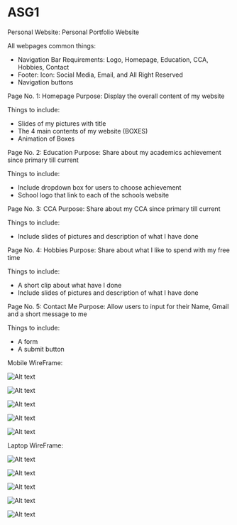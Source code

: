 # ASG1

Personal Website: Personal Portfolio Website

All webpages common things:

- Navigation Bar Requirements: Logo, Homepage, Education, CCA, Hobbies, Contact
- Footer: Icon: Social Media, Email, and All Right Reserved
- Navigation buttons 


Page No. 1: Homepage
Purpose: Display the overall content of my website

Things to include:

- Slides of my pictures with title
- The 4 main contents of my website (BOXES)
- Animation of Boxes


Page No. 2:  Education 
Purpose: Share about my academics achievement since primary till current

Things to include:

- Include dropdown box for users to choose achievement  
- School logo that link to each of the schools website


Page No. 3: CCA
Purpose: Share about my CCA since primary till current

Things to include:

- Include slides of pictures and description of what I have done


Page No. 4: Hobbies
Purpose: Share about what I like to spend with my free time

Things to include:
- A short clip about what have I done
- Include slides of pictures and description of what I have done


Page No. 5: Contact Me
Purpose: Allow users to input for their Name, Gmail and a short message to me

Things to include:
- A form
- A submit button 


Mobile WireFrame:

![Alt text](../../../../../../Downloads/Homepage%20%E2%80%93%201.jpg)

![Alt text](../../../../../../Downloads/Education.jpg)

![Alt text](../../../../../../Downloads/CCA.jpg)

![Alt text](../../../../../../Downloads/Hobbies%20%E2%80%93%201.jpg)

![Alt text](../../../../../../Downloads/Contact%20Me.jpg)

Laptop WireFrame:

![Alt text](../../../../../../Downloads/Homepage.jpg)

![Alt text](../../../../../../Downloads/Education.jpg)

![Alt text](../../../../../../Downloads/CCA.jpg)

![Alt text](../../../../../../Downloads/Hobbies%20%E2%80%93%201.jpg)

![Alt text](../../../../../../Downloads/Contact%20Me.jpg)